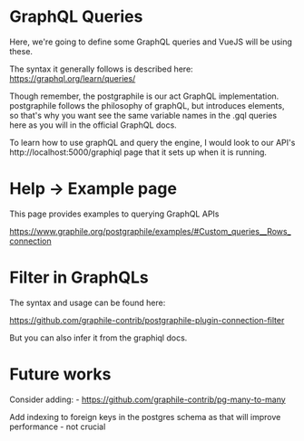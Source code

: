 # GraphQL Queries

Here, we're going to define some GraphQL queries and VueJS will be using these.

The syntax it generally follows is described here: https://graphql.org/learn/queries/

Though remember, the postgraphile is our act GraphQL implementation. postgraphile follows
the philosophy of graphQL, but introduces elements, so that's why you want see the same 
variable names in the .gql queries here as you will in the official GraphQL docs.

To learn how to use graphQL and query the engine, I would look to our API's 
http://localhost:5000/graphiql page that it sets up when it is running.


# Help -> Example page

This page provides examples to querying GraphQL APIs

https://www.graphile.org/postgraphile/examples/#Custom_queries__Rows_connection


# Filter in GraphQLs

The syntax and usage can be found here:

https://github.com/graphile-contrib/postgraphile-plugin-connection-filter

But you can also infer it from the graphiql docs.


# Future works

Consider adding: 
    - https://github.com/graphile-contrib/pg-many-to-many

Add indexing to foreign keys in the postgres schema as that will improve performance
    - not crucial